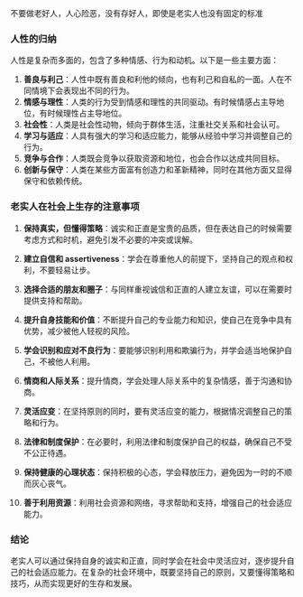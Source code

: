 不要做老好人，人心险恶，没有存好人，即使是老实人也没有固定的标准

### 人性的归纳

人性是复杂而多面的，包含了多种情感、行为和动机。以下是一些主要方面：

1. **善良与利己**：人性中既有善良和利他的倾向，也有利己和自私的一面。人在不同情境下会表现出不同的行为。
2. **情感与理性**：人类的行为受到情感和理性的共同驱动。有时候情感占主导地位，有时候理性占主导地位。
3. **社会性**：人类是社会性动物，倾向于群体生活，注重社交关系和社会认可。
4. **学习与适应**：人具有强大的学习和适应能力，能够从经验中学习并调整自己的行为。
5. **竞争与合作**：人类既会竞争以获取资源和地位，也会合作以达成共同目标。
6. **创新与保守**：人类在某些方面富有创造力和革新精神，同时在其他方面又显得保守和依赖传统。

### 老实人在社会上生存的注意事项

1. **保持真实，但懂得策略**：诚实和正直是宝贵的品质，但在表达自己的时候需要考虑方式和时机，避免引发不必要的冲突或误解。

2. **建立自信和 assertiveness**：学会在尊重他人的前提下，坚持自己的观点和权利，不要轻易让步。

3. **选择合适的朋友和圈子**：与同样重视诚信和正直的人建立友谊，可以在需要时提供支持和帮助。

4. **提升自身技能和价值**：不断提升自己的专业能力和知识，使自己在竞争中具有优势，减少被他人轻视的风险。

5. **学会识别和应对不良行为**：要能够识别利用和欺骗行为，并学会适当地保护自己，不被他人利用。

6. **情商和人际关系**：提升情商，学会处理人际关系中的复杂情感，善于沟通和协商。

7. **灵活应变**：在坚持原则的同时，要有灵活应变的能力，根据情况调整自己的策略和行为。

8. **法律和制度保护**：在必要时，利用法律和制度保护自己的权益，确保自己不受不公正待遇。

9. **保持健康的心理状态**：保持积极的心态，学会释放压力，避免因为一时的不顺而灰心丧气。

10. **善于利用资源**：利用社会资源和网络，寻求帮助和支持，增强自己的社会适应能力。

### 结论

老实人可以通过保持自身的诚实和正直，同时学会在社会中灵活应对，逐步提升自己的社会适应能力。在复杂的社会环境中，既要坚持自己的原则，又要懂得策略和技巧，从而实现更好的生存和发展。

